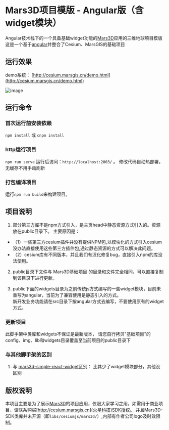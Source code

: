 # Mars3D项目模版 -  Angular版（含widget模块）
 Angular技术栈下的一个具备基础widget功能的[Mars3D](http://cesium.marsgis.cn)应用的三维地球项目模版
 这是一个基于[angular](https://github.com/angular/angular-cli)并整合了Cesium、MarsGIS的基础项目
 


## 运行效果
 demo系统： [http://cesium.marsgis.cn/demo.html](http://cesium.marsgis.cn/demo.html)

 ![image](http://cesium.marsgis.cn/docs/img/project/1.jpg)
 
 
## 运行命令
 
### 首次运行前安装依赖
 `npm install` 或 `cnpm install`
 
### http运行项目
 `npm run serve`  运行后访问：`http://localhost:2003/`  。 修改代码自动热部署，无缓存不用手动刷新

### 打包编译项目
 运行`npm run build`来构建项目。 


## 项目说明
1. 部分第三方库不是npm方式引入，是主页head中静态资源方式引入的。资源放在public目录下。
 主要原因是：
*    （1）一些第三方cesium插件并没有提供NPM包,以模块化的方式引入cesium没办法直接使用这些第三方插件包,通过静态资源的方式可以解决此问题。
*    （2）cesium库有不同版本，并且我们有汉化修复bug，直接引入npm的库没法使用。
2. public目录下文件与 Mars3D基础项目 的目录和文件完全相同，可以直接复制到该目录下进行更新。

3. public下面的widgets目录为之前传统js方式编写的一些widget模块，目前未重写为angular，当前为了兼容使用是静态引入的方式。  
  新开发业务功能请在src目录下按angular方式去编写，不要使用原有的widget方式。
 
 
### 更新项目
 此脚手架中类库和widgets不保证是最新版本，
 请您自行拷贝"基础项目"的 config、img、lib和widgets目录覆盖至当前项目的public目录下

### 与其他脚手架的区别
1. 与 [mars3d-simple-react-widget](https://github.com/marsgis/mars3d-simple-react-widget)区别：
  比其少了widget模块部分，其他没区别



## 版权说明
  本项目主要是为了展示[Mars3D](http://cesium.marsgis.cn)的项目应用，仅限大家学习之用，如需用于商业项目，请联系购买[http://cesium.marsgis.cn](火星科技)SDK授权。
 并且Mars3D-SDK类库并未开源（即`libs/cesiumjs/mars3d/`）,内部有作者公司logo及时效限制。